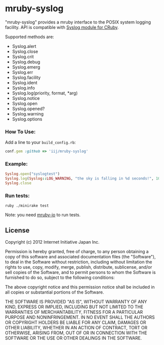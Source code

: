 mruby-syslog
============

"mruby-syslog" provides a mruby interface to the POSIX system logging facility.
API is compatible with [Syslog module for CRuby](http://ruby-doc.org/stdlib-2.1.0/libdoc/syslog/rdoc/Syslog.html).

Supported methods are:

- Syslog.alert
- Syslog.close
- Syslog.crit
- Syslog.debug
- Syslog.emerg
- Syslog.err
- Syslog.facility
- Syslog.ident
- Syslog.info
- Syslog.log(priority, format, \*arg)
- Syslog.notice
- Syslog.open
- Syslog.opened?
- Syslog.warning
- Syslog.options

### How To Use:

Add a line to your `build_config.rb`:

```Ruby
conf.gem :github => 'iij/mruby-syslog'
```

### Example:

```Ruby
Syslog.open("syslogtest")
Syslog.log(Syslog::LOG_WARNING, "the sky is falling in %d seconds!", 100)
Syslog.close
```

### Run tests:

    ruby ./minirake test

Note: you need [mruby-io](https://github.com/iij/mruby-io) to run tests.


## License

Copyright (c) 2012 Internet Initiative Japan Inc.

Permission is hereby granted, free of charge, to any person obtaining a 
copy of this software and associated documentation files (the "Software"), 
to deal in the Software without restriction, including without limitation 
the rights to use, copy, modify, merge, publish, distribute, sublicense, 
and/or sell copies of the Software, and to permit persons to whom the 
Software is furnished to do so, subject to the following conditions:

The above copyright notice and this permission notice shall be included in 
all copies or substantial portions of the Software.

THE SOFTWARE IS PROVIDED "AS IS", WITHOUT WARRANTY OF ANY KIND, EXPRESS OR 
IMPLIED, INCLUDING BUT NOT LIMITED TO THE WARRANTIES OF MERCHANTABILITY, 
FITNESS FOR A PARTICULAR PURPOSE AND NONINFRINGEMENT. IN NO EVENT SHALL THE 
AUTHORS OR COPYRIGHT HOLDERS BE LIABLE FOR ANY CLAIM, DAMAGES OR OTHER 
LIABILITY, WHETHER IN AN ACTION OF CONTRACT, TORT OR OTHERWISE, ARISING 
FROM, OUT OF OR IN CONNECTION WITH THE SOFTWARE OR THE USE OR OTHER 
DEALINGS IN THE SOFTWARE.

